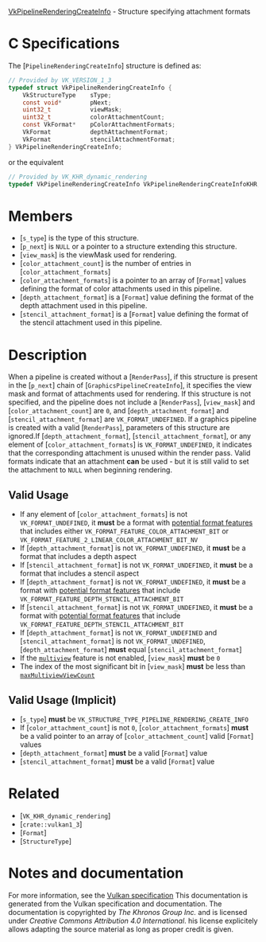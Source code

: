 [VkPipelineRenderingCreateInfo](https://www.khronos.org/registry/vulkan/specs/1.3-extensions/man/html/VkPipelineRenderingCreateInfo.html) - Structure specifying attachment formats

# C Specifications
The [`PipelineRenderingCreateInfo`] structure is defined as:
```c
// Provided by VK_VERSION_1_3
typedef struct VkPipelineRenderingCreateInfo {
    VkStructureType    sType;
    const void*        pNext;
    uint32_t           viewMask;
    uint32_t           colorAttachmentCount;
    const VkFormat*    pColorAttachmentFormats;
    VkFormat           depthAttachmentFormat;
    VkFormat           stencilAttachmentFormat;
} VkPipelineRenderingCreateInfo;
```
or the equivalent
```c
// Provided by VK_KHR_dynamic_rendering
typedef VkPipelineRenderingCreateInfo VkPipelineRenderingCreateInfoKHR;
```

# Members
- [`s_type`] is the type of this structure.
- [`p_next`] is `NULL` or a pointer to a structure extending this structure.
- [`view_mask`] is the viewMask used for rendering.
- [`color_attachment_count`] is the number of entries in [`color_attachment_formats`]
- [`color_attachment_formats`] is a pointer to an array of [`Format`] values defining the format of color attachments used in this pipeline.
- [`depth_attachment_format`] is a [`Format`] value defining the format of the depth attachment used in this pipeline.
- [`stencil_attachment_format`] is a [`Format`] value defining the format of the stencil attachment used in this pipeline.

# Description
When a pipeline is created without a [`RenderPass`], if this structure
is present in the [`p_next`] chain of [`GraphicsPipelineCreateInfo`],
it specifies the view mask and format of attachments used for rendering.
If this structure is not specified, and the pipeline does not include a
[`RenderPass`], [`view_mask`] and [`color_attachment_count`] are `0`,
and [`depth_attachment_format`] and [`stencil_attachment_format`] are
`VK_FORMAT_UNDEFINED`.
If a graphics pipeline is created with a valid [`RenderPass`],
parameters of this structure are ignored.If [`depth_attachment_format`], [`stencil_attachment_format`], or any
element of [`color_attachment_formats`] is `VK_FORMAT_UNDEFINED`, it
indicates that the corresponding attachment is unused within the render
pass.
Valid formats indicate that an attachment  **can**  be used - but it is still
valid to set the attachment to `NULL` when beginning rendering.
## Valid Usage
-    If any element of [`color_attachment_formats`] is not `VK_FORMAT_UNDEFINED`, it  **must**  be a format with [potential format features](https://www.khronos.org/registry/vulkan/specs/1.3-extensions/html/vkspec.html#potential-format-features) that includes either `VK_FORMAT_FEATURE_COLOR_ATTACHMENT_BIT` or `VK_FORMAT_FEATURE_2_LINEAR_COLOR_ATTACHMENT_BIT_NV`
-    If [`depth_attachment_format`] is not `VK_FORMAT_UNDEFINED`, it  **must**  be a format that includes a depth aspect
-    If [`stencil_attachment_format`] is not `VK_FORMAT_UNDEFINED`, it  **must**  be a format that includes a stencil aspect
-    If [`depth_attachment_format`] is not `VK_FORMAT_UNDEFINED`, it  **must**  be a format with [potential format features](https://www.khronos.org/registry/vulkan/specs/1.3-extensions/html/vkspec.html#potential-format-features) that include `VK_FORMAT_FEATURE_DEPTH_STENCIL_ATTACHMENT_BIT`
-    If [`stencil_attachment_format`] is not `VK_FORMAT_UNDEFINED`, it  **must**  be a format with [potential format features](https://www.khronos.org/registry/vulkan/specs/1.3-extensions/html/vkspec.html#potential-format-features) that include `VK_FORMAT_FEATURE_DEPTH_STENCIL_ATTACHMENT_BIT`
-    If [`depth_attachment_format`] is not `VK_FORMAT_UNDEFINED` and [`stencil_attachment_format`] is not `VK_FORMAT_UNDEFINED`, [`depth_attachment_format`] **must**  equal [`stencil_attachment_format`]
-    If the [`multiview`](https://www.khronos.org/registry/vulkan/specs/1.3-extensions/html/vkspec.html#features-multiview) feature is not enabled, [`view_mask`] **must**  be `0`
-    The index of the most significant bit in [`view_mask`] **must**  be less than [`maxMultiviewViewCount`](https://www.khronos.org/registry/vulkan/specs/1.3-extensions/html/vkspec.html#limits-maxMultiviewViewCount)

## Valid Usage (Implicit)
-  [`s_type`] **must**  be `VK_STRUCTURE_TYPE_PIPELINE_RENDERING_CREATE_INFO`
-    If [`color_attachment_count`] is not `0`, [`color_attachment_formats`] **must**  be a valid pointer to an array of [`color_attachment_count`] valid [`Format`] values
-  [`depth_attachment_format`] **must**  be a valid [`Format`] value
-  [`stencil_attachment_format`] **must**  be a valid [`Format`] value

# Related
- [`VK_KHR_dynamic_rendering`]
- [`crate::vulkan1_3`]
- [`Format`]
- [`StructureType`]

# Notes and documentation
For more information, see the [Vulkan specification](https://www.khronos.org/registry/vulkan/specs/1.3-extensions/html/vkspec.html)
This documentation is generated from the Vulkan specification and documentation.
The documentation is copyrighted by *The Khronos Group Inc.* and is licensed under *Creative Commons Attribution 4.0 International*.
his license explicitely allows adapting the source material as long as proper credit is given.
        